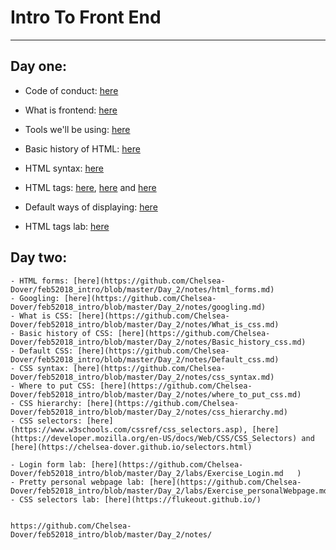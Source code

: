 # Intro To Front End

----------------------
## Day one:
  - Code of conduct: [here](https://github.com/Chelsea-Dover/feb52018_intro/blob/master/Day_1/notes/Code_of_Conduct.md)
  - What is frontend: [here](https://github.com/Chelsea-Dover/feb52018_intro/blob/master/Day_1/notes/About_fe_and_web.md)
  - Tools we'll be using: [here](https://github.com/Chelsea-Dover/feb52018_intro/blob/master/Day_1/notes/Tools.md)
  - Basic history of HTML: [here](https://github.com/Chelsea-Dover/feb52018_intro/blob/master/Day_1/notes/Basic_history_html.md)
  - HTML syntax: [here](https://github.com/Chelsea-Dover/feb52018_intro/blob/master/Day_1/notes/html_syntax.md)
  - HTML tags: [here](https://chelsea-dover.github.io/basic_site.html), [here](https://chelsea-dover.github.io/html_lists.html) and [here](https://chelsea-dover.github.io/more_tags.html)
  - Default ways of displaying: [here](https://github.com/Chelsea-Dover/feb52018_intro/blob/master/Day_1/notes/types_of_displaying_elements.md)


  - HTML tags lab: [here](https://github.com/Chelsea-Dover/feb52018_intro/blob/master/Day_1/labs/Exercise_HTML_Tags.md)


## Day two:
    - HTML forms: [here](https://github.com/Chelsea-Dover/feb52018_intro/blob/master/Day_2/notes/html_forms.md)
    - Googling: [here](https://github.com/Chelsea-Dover/feb52018_intro/blob/master/Day_2/notes/googling.md)
    - What is CSS: [here](https://github.com/Chelsea-Dover/feb52018_intro/blob/master/Day_2/notes/What_is_css.md)
    - Basic history of CSS: [here](https://github.com/Chelsea-Dover/feb52018_intro/blob/master/Day_2/notes/Basic_history_css.md)
    - Default CSS: [here](https://github.com/Chelsea-Dover/feb52018_intro/blob/master/Day_2/notes/Default_css.md)
    - CSS syntax: [here](https://github.com/Chelsea-Dover/feb52018_intro/blob/master/Day_2/notes/css_syntax.md)
    - Where to put CSS: [here](https://github.com/Chelsea-Dover/feb52018_intro/blob/master/Day_2/notes/where_to_put_css.md)
    - CSS hierarchy: [here](https://github.com/Chelsea-Dover/feb52018_intro/blob/master/Day_2/notes/css_hierarchy.md)
    - CSS selectors: [here](https://www.w3schools.com/cssref/css_selectors.asp), [here](https://developer.mozilla.org/en-US/docs/Web/CSS/CSS_Selectors) and [here](https://chelsea-dover.github.io/selectors.html)

    - Login form lab: [here](https://github.com/Chelsea-Dover/feb52018_intro/blob/master/Day_2/labs/Exercise_Login.md	)
    - Pretty personal webpage lab: [here](https://github.com/Chelsea-Dover/feb52018_intro/blob/master/Day_2/labs/Exercise_personalWebpage.md)
    - CSS selectors lab: [here](https://flukeout.github.io/)


    https://github.com/Chelsea-Dover/feb52018_intro/blob/master/Day_2/notes/
